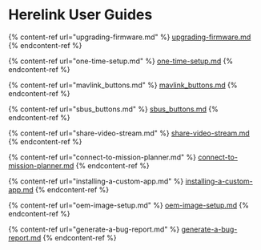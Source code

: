 # Herelink User Guides

{% content-ref url="upgrading-firmware.md" %}
[upgrading-firmware.md](upgrading-firmware.md)
{% endcontent-ref %}

{% content-ref url="one-time-setup.md" %}
[one-time-setup.md](one-time-setup.md)
{% endcontent-ref %}

{% content-ref url="mavlink_buttons.md" %}
[mavlink_buttons.md](mavlink_buttons.md)
{% endcontent-ref %}

{% content-ref url="sbus_buttons.md" %}
[sbus_buttons.md](sbus_buttons.md)
{% endcontent-ref %}

{% content-ref url="share-video-stream.md" %}
[share-video-stream.md](share-video-stream.md)
{% endcontent-ref %}

{% content-ref url="connect-to-mission-planner.md" %}
[connect-to-mission-planner.md](connect-to-mission-planner.md)
{% endcontent-ref %}

{% content-ref url="installing-a-custom-app.md" %}
[installing-a-custom-app.md](installing-a-custom-app.md)
{% endcontent-ref %}

{% content-ref url="oem-image-setup.md" %}
[oem-image-setup.md](oem-image-setup.md)
{% endcontent-ref %}

{% content-ref url="generate-a-bug-report.md" %}
[generate-a-bug-report.md](generate-a-bug-report.md)
{% endcontent-ref %}



